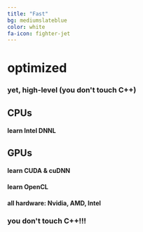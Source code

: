 ```yaml
---
title: "Fast"
bg: mediumslateblue
color: white
fa-icon: fighter-jet
---
```


# optimized

### yet, high-level (you don't touch C++)

## CPUs

#### learn Intel DNNL

## GPUs

#### learn CUDA & cuDNN
#### learn OpenCL
#### all hardware: Nvidia, AMD, Intel

### you don't touch C++!!!
